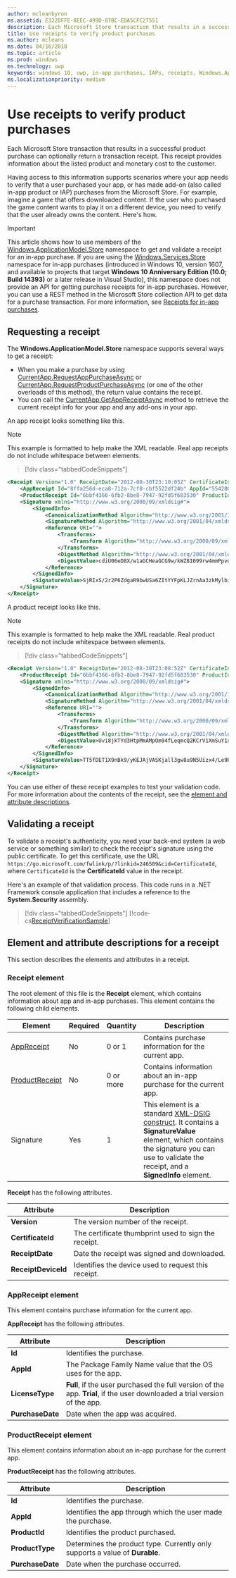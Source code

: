 ```yaml
---
author: mcleanbyron
ms.assetid: E322DFFE-8EEC-499D-87BC-EDA5CFC27551
description: Each Microsoft Store transaction that results in a successful product purchase can optionally return a transaction receipt.
title: Use receipts to verify product purchases
ms.author: mcleans
ms.date: 04/16/2018
ms.topic: article
ms.prod: windows
ms.technology: uwp
keywords: windows 10, uwp, in-app purchases, IAPs, receipts, Windows.ApplicationModel.Store
ms.localizationpriority: medium
---
```


# Use receipts to verify product purchases

Each Microsoft Store transaction that results in a successful product purchase can optionally return a transaction receipt. This receipt provides information about the listed product and monetary cost to the customer.

Having access to this information supports scenarios where your app needs to verify that a user purchased your app, or has made add-on (also called in-app product or IAP) purchases from the Microsoft Store. For example, imagine a game that offers downloaded content. If the user who purchased the game content wants to play it on a different device, you need to verify that the user already owns the content. Here's how.

> [!IMPORTANT]
> This article shows how to use members of the [Windows.ApplicationModel.Store](https://docs.microsoft.com/uwp/api/Windows.ApplicationModel.Store) namespace to get and validate a receipt for an in-app purchase. If you are using the [Windows.Services.Store](https://docs.microsoft.com/uwp/api/Windows.Services.Store) namespace for in-app purchases (introduced in Windows 10, version 1607, and available to projects that target **Windows 10 Anniversary Edition (10.0; Build 14393)** or a later release in Visual Studio), this namespace does not provide an API for getting purchase receipts for in-app purchases. However, you can use a REST method in the Microsoft Store collection API to get data for a purchase transaction. For more information, see [Receipts for in-app purchases](in-app-purchases-and-trials.md#receipts).

## Requesting a receipt


The **Windows.ApplicationModel.Store** namespace supports several ways to get a receipt:

* When you make a purchase by using [CurrentApp.RequestAppPurchaseAsync](https://docs.microsoft.com/uwp/api/windows.applicationmodel.store.currentapp.requestapppurchaseasync) or [CurrentApp.RequestProductPurchaseAsync](https://docs.microsoft.com/uwp/api/windows.applicationmodel.store.currentapp.requestproductpurchaseasync) (or one of the other overloads of this method), the return value contains the receipt.
* You can call the [CurrentApp.GetAppReceiptAsync](https://docs.microsoft.com/uwp/api/windows.applicationmodel.store.currentapp.getappreceiptasync) method to retrieve the current receipt info for your app and any add-ons in your app.

An app receipt looks something like this.

> [!NOTE]
> This example is formatted to help make the XML readable. Real app receipts do not include whitespace between elements.

> [!div class="tabbedCodeSnippets"]
```xml
<Receipt Version="1.0" ReceiptDate="2012-08-30T23:10:05Z" CertificateId="b809e47cd0110a4db043b3f73e83acd917fe1336" ReceiptDeviceId="4e362949-acc3-fe3a-e71b-89893eb4f528">
    <AppReceipt Id="8ffa256d-eca8-712a-7cf8-cbf5522df24b" AppId="55428GreenlakeApps.CurrentAppSimulatorEventTest_z7q3q7z11crfr" PurchaseDate="2012-06-04T23:07:24Z" LicenseType="Full" />
    <ProductReceipt Id="6bbf4366-6fb2-8be8-7947-92fd5f683530" ProductId="Product1" PurchaseDate="2012-08-30T23:08:52Z" ExpirationDate="2012-09-02T23:08:49Z" ProductType="Durable" AppId="55428GreenlakeApps.CurrentAppSimulatorEventTest_z7q3q7z11crfr" />
    <Signature xmlns="http://www.w3.org/2000/09/xmldsig#">
        <SignedInfo>
            <CanonicalizationMethod Algorithm="http://www.w3.org/2001/10/xml-exc-c14n#" />
            <SignatureMethod Algorithm="http://www.w3.org/2001/04/xmldsig-more#rsa-sha256" />
            <Reference URI="">
                <Transforms>
                    <Transform Algorithm="http://www.w3.org/2000/09/xmldsig#enveloped-signature" />
                </Transforms>
                <DigestMethod Algorithm="http://www.w3.org/2001/04/xmlenc#sha256" />
                <DigestValue>cdiU06eD8X/w1aGCHeaGCG9w/kWZ8I099rw4mmPpvdU=</DigestValue>
            </Reference>
        </SignedInfo>
        <SignatureValue>SjRIxS/2r2P6ZdgaR9bwUSa6ZItYYFpKLJZrnAa3zkMylbiWjh9oZGGng2p6/gtBHC2dSTZlLbqnysJjl7mQp/A3wKaIkzjyRXv3kxoVaSV0pkqiPt04cIfFTP0JZkE5QD/vYxiWjeyGp1dThEM2RV811sRWvmEs/hHhVxb32e8xCLtpALYx3a9lW51zRJJN0eNdPAvNoiCJlnogAoTToUQLHs72I1dECnSbeNPXiG7klpy5boKKMCZfnVXXkneWvVFtAA1h2sB7ll40LEHO4oYN6VzD+uKd76QOgGmsu9iGVyRvvmMtahvtL1/pxoxsTRedhKq6zrzCfT8qfh3C1w==</SignatureValue>
    </Signature>
</Receipt>
```

A product receipt looks like this.

> [!NOTE]
> This example is formatted to help make the XML readable. Real product receipts do not include whitespace between elements.

> [!div class="tabbedCodeSnippets"]
```xml
<Receipt Version="1.0" ReceiptDate="2012-08-30T23:08:52Z" CertificateId="b809e47cd0110a4db043b3f73e83acd917fe1336" ReceiptDeviceId="4e362949-acc3-fe3a-e71b-89893eb4f528">
    <ProductReceipt Id="6bbf4366-6fb2-8be8-7947-92fd5f683530" ProductId="Product1" PurchaseDate="2012-08-30T23:08:52Z" ExpirationDate="2012-09-02T23:08:49Z" ProductType="Durable" AppId="55428GreenlakeApps.CurrentAppSimulatorEventTest_z7q3q7z11crfr" />
    <Signature xmlns="http://www.w3.org/2000/09/xmldsig#">
        <SignedInfo>
            <CanonicalizationMethod Algorithm="http://www.w3.org/2001/10/xml-exc-c14n#" />
            <SignatureMethod Algorithm="http://www.w3.org/2001/04/xmldsig-more#rsa-sha256" />
            <Reference URI="">
                <Transforms>
                    <Transform Algorithm="http://www.w3.org/2000/09/xmldsig#enveloped-signature" />
                </Transforms>
                <DigestMethod Algorithm="http://www.w3.org/2001/04/xmlenc#sha256" />
                <DigestValue>Uvi8jkTYd3HtpMmAMpOm94fLeqmcQ2KCrV1XmSuY1xI=</DigestValue>
            </Reference>
        </SignedInfo>
        <SignatureValue>TT5fDET1X9nBk9/yKEJAjVASKjall3gw8u9N5Uizx4/Le9RtJtv+E9XSMjrOXK/TDicidIPLBjTbcZylYZdGPkMvAIc3/1mdLMZYJc+EXG9IsE9L74LmJ0OqGH5WjGK/UexAXxVBWDtBbDI2JLOaBevYsyy+4hLOcTXDSUA4tXwPa2Bi+BRoUTdYE2mFW7ytOJNEs3jTiHrCK6JRvTyU9lGkNDMNx9loIr+mRks+BSf70KxPtE9XCpCvXyWa/Q1JaIyZI7llCH45Dn4SKFn6L/JBw8G8xSTrZ3sBYBKOnUDbSCfc8ucQX97EyivSPURvTyImmjpsXDm2LBaEgAMADg==</SignatureValue>
    </Signature>
</Receipt>
```

You can use either of these receipt examples to test your validation code. For more information about the contents of the receipt, see the [element and attribute descriptions](#receipt-descriptions).

## Validating a receipt

To validate a receipt's authenticity, you need your back-end system (a web service or something similar) to check the receipt's signature using the public certificate. To get this certificate, use the URL ```https://go.microsoft.com/fwlink/p/?linkid=246509&cid=CertificateId```, where ```CertificateId``` is the **CertificateId** value in the receipt.

Here's an example of that validation process. This code runs in a .NET Framework console application that includes a reference to the **System.Security** assembly.

> [!div class="tabbedCodeSnippets"]
[!code-cs[ReceiptVerificationSample](./code/ReceiptVerificationSample/cs/Program.cs#ReceiptVerificationSample)]

<span id="receipt-descriptions" />

## Element and attribute descriptions for a receipt

This section describes the elements and attributes in a receipt.

### Receipt element

The root element of this file is the **Receipt** element, which contains information about app and in-app purchases. This element contains the following child elements.

|  Element  |  Required  |  Quantity  |  Description   |
|-------------|------------|--------|--------|
|  [AppReceipt](#appreceipt)  |    No        |  0 or 1  |  Contains purchase information for the current app.            |
|  [ProductReceipt](#productreceipt)  |     No       |  0 or more    |   Contains information about an in-app purchase for the current app.     |
|  Signature  |      Yes      |  1   |   This element is a standard [XML-DSIG construct](http://go.microsoft.com/fwlink/p/?linkid=251093). It contains a **SignatureValue** element, which contains the signature you can use to validate the receipt, and a **SignedInfo** element.      |

**Receipt** has the following attributes.

|  Attribute  |  Description   |
|-------------|-------------------|
|  **Version**  |    The version number of the receipt.            |
|  **CertificateId**  |     The certificate thumbprint used to sign the receipt.          |
|  **ReceiptDate**  |    Date the receipt was signed and downloaded.           |  
|  **ReceiptDeviceId**  |   Identifies the device used to request this receipt.         |  |

<span id="appreceipt" />

### AppReceipt element

This element contains purchase information for the current app.

**AppReceipt** has the following attributes.

|  Attribute  |  Description   |
|-------------|-------------------|
|  **Id**  |    Identifies the purchase.           |
|  **AppId**  |     The Package Family Name value that the OS uses for the app.           |
|  **LicenseType**  |    **Full**, if the user purchased the full version of the app. **Trial**, if the user downloaded a trial version of the app.           |  
|  **PurchaseDate**  |    Date when the app was acquired.          |  |

<span id="productreceipt" />

### ProductReceipt element

This element contains information about an in-app purchase for the current app.

**ProductReceipt** has the following attributes.

|  Attribute  |  Description   |
|-------------|-------------------|
|  **Id**  |    Identifies the purchase.           |
|  **AppId**  |     Identifies the app through which the user made the purchase.           |
|  **ProductId**  |     Identifies the product purchased.           |
|  **ProductType**  |    Determines the product type. Currently only supports a value of **Durable**.          |  
|  **PurchaseDate**  |    Date when the purchase occurred.          |  |

 

 
